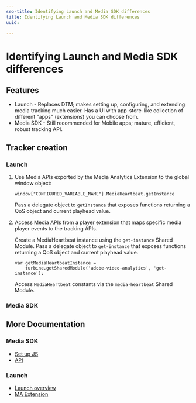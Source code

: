 ```yaml
---
seo-title: Identifying Launch and Media SDK differences
title: Identifying Launch and Media SDK differences
uuid: 

---
```


# Identifying Launch and Media SDK differences

## Features 

* Launch - Replaces DTM; makes setting up, configuring, and extending media tracking much easier. Has a UI with app-store-like collection of different "apps" (extensions) you can choose from.
* Media SDK - Still recommended for Mobile apps; mature, efficient, robust tracking API.

## Tracker creation

### Launch
   1. Use Media APIs exported by the Media Analytics Extension to the global window object:

       `window["CONFIGURED_VARIABLE_NAME"].MediaHeartbeat.getInstance`

       Pass a delegate object to `getInstance` that exposes functions returning a QoS object and current playhead value.
   1. Access Media APIs from a player extension that maps specific media player events to the tracking APIs. 

       Create a MediaHeartbeat instance using the `get-instance` Shared Module. 
       Pass a delegate object to `get-instance` that exposes functions returning a QoS object and current playhead value.

       ```
       var getMediaHeartbeatInstance =
           turbine.getSharedModule('adobe-video-analytics', 'get-instance');
       ```

       Access `MediaHeartbeat` constants via the `media-heartbeat` Shared Module.
      
### Media SDK

## More Documentation

### Media SDK 
   * [Set up JS](../../sdk-implement/setup/set-up-js.md)
   * [API](https://adobe-marketing-cloud.github.io/media-sdks/reference/javascript/MediaHeartbeat.html)
### Launch 
   * [Launch overview](https://docs.adobe.com/content/help/en/launch/using/extensions-ref/adobe-extension/media-analytics-extension/overview.html)
   * [MA Extension](https://docs.adobe.com/content/help/en/launch/using/extensions-ref/adobe-extension/media-analytics-extension/overview.html)


